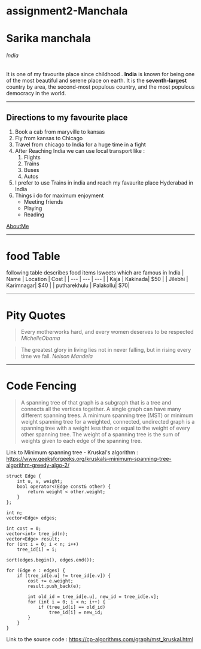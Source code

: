 # assignment2-Manchala
# Sarika manchala
######  India
It is one of my favourite place since childhood . **India** is known for being one of the most beautiful and serene place on earth.  It is the __seventh-largest__ country by area, the second-most populous country, and the most populous democracy in the world.

---

## Directions to my favourite place
1. Book a cab from maryville to kansas
2. Fly from kansas to Chicago
3. Travel from chicago to India for a huge time in a fight 
4. After Reaching India we can use local transport like :
    1. Flights
    2. Trains
    3. Buses
    4. Autos
5. I prefer to use Trains in india and reach my favaurite place Hyderabad in India
6. Things i do for maximum enjoyment
    * Meeting friends
    * Playing
    * Reading

[AboutMe](AboutMe.md)

---

# food Table

following table describes food items lsweets which are famous in India
| Name | Location | Cost |
| --- | --- | --- |
| Kaja | Kakinada| $50 |
| Jilebhi | Karimnagar| $40 |
| putharekhulu | Palakollu| $70|

---

# Pity Quotes
>Every motherworks hard, and every women deserves to be respected *MichelleObama*

>The greatest glory in living lies not in never falling, but in rising every time we fall. *Nelson Mandela*

---

# Code Fencing
>A spanning tree of that graph is a subgraph that is a tree and connects all the vertices together. A single graph can have many different spanning trees. A minimum spanning tree (MST) or minimum weight spanning tree for a weighted, connected, undirected graph is a spanning tree with a weight less than or equal to the weight of every other spanning tree. The weight of a spanning tree is the sum of weights given to each edge of the spanning tree.

Link to Minimum spanning tree - Kruskal's algorithm : <https://www.geeksforgeeks.org/kruskals-minimum-spanning-tree-algorithm-greedy-algo-2/>
```
struct Edge {
    int u, v, weight;
    bool operator<(Edge const& other) {
        return weight < other.weight;
    }
};

int n;
vector<Edge> edges;

int cost = 0;
vector<int> tree_id(n);
vector<Edge> result;
for (int i = 0; i < n; i++)
    tree_id[i] = i;

sort(edges.begin(), edges.end());

for (Edge e : edges) {
    if (tree_id[e.u] != tree_id[e.v]) {
        cost += e.weight;
        result.push_back(e);

        int old_id = tree_id[e.u], new_id = tree_id[e.v];
        for (int i = 0; i < n; i++) {
            if (tree_id[i] == old_id)
                tree_id[i] = new_id;
        }
    }
}
```
Link to the source code : <https://cp-algorithms.com/graph/mst_kruskal.html>





